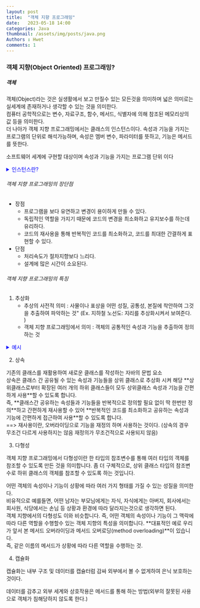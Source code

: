 ```yaml
---
layout: post
title:  "객체 지향 프로그래밍"
date:   2023-05-18 14:00
categories: Java
thumbnail: /assets/img/posts/java.png
Authors : Hwet
comments: 1
---
```


### 객체 지향(Object Oriented) 프로그래밍?
##### 객체
<p>객체(Object)라는 것은 실생활에서 보고 만질수 있는 모든것을 의미하며 넓은 의미로는 실세계에 존재하거나 생각할 수 있는 것을 의미한다.<br>
컴퓨터 공학적으로는 변수, 자료구조, 함수, 메서드, 식별자에 의해 참조된 메모리상의 값 등을 의미한다.<br>
더 나아가 객체 지향 프로그래밍에서는 클래스의 인스턴스이다. 속성과 기능을 가지는 프로그램의 단위로 해석가능하며, 
속성은 멤버 변수, 파라미터를 뜻하고, 기능은 메서드를 뜻한다.</p>
<p>소프트웨어 세계에 구현할 대상이며 속성과 기능을 가지는 프로그램 단위 이다</p>

<details>
<summary style="color:blue;">인스턴스란?</summary>

<p>인스턴스란 설계도를 바탕으로 실체화 되어 메모리에 할당된 실체를 말하며, 클래스에서 나온다는 점에서 객체와 유사하지만 차이점이 존재한다.<br>
객체는 소프트웨어 세계에 구현할 대상이고, 설계도에따라 소프트웨어에 구현된 실체가 인스턴스입니다. (인스턴스는 객체에 포함된다고 볼 수 있다.)</p>
</details>


###### 객체 지향 프로그래밍의 장단점
- 장점
  - 프로그램을 보다 유연하고 변경이 용이하게 만들 수 있다.
  - 독립적인 역할을 가지기 때문에 코드의 변경을 최소화하고 유지보수를 하는데 유리하다.
  - 코드의 재사용을 통해 반복적인 코드를 최소화하고, 코드를 최대한 간결하게 표현할 수 있다.
- 단점
  - 처리속도가 절차지향보다 느리다.
  - 설계에 많은 시간이 소요된다.
  
###### 객체 지향 프로그래밍의 특징

1. 추상화
   - 추상의 사전적 의미 : 사물이나 표상을 어떤 성질, 공통성, 본질에 착안하여 그것을 추출하여 파악하는 것" (Ex. 지하철 노선도: 지리를 추상화시켜서 보여준다. )
   - 객체 지향 프로그래밍에서 의미 : 객체의 공통적인 속성과 기능을 추출하여 정의하는 것<br>

<details>
<summary style="color:blue;">예시</summary>

<p>자동차와 오토바이는 다르지만 모두 이동수단이며 **공통적인 기능을 추출**하여(공통적인 속성도 가능함) 전진과 후진과 같은 기능을 자바로 표현해보자 
자바 문법 요소를 사용하여 표현하면, 자동차와 오토바이라는 하위클래스들의 공통적인 기능(전진,후진)을 추출하여 이동수단이라는 상위 클래스에 정의</p>
 
```java
// 이동수단 Vehicle 인터페이스
public interface Vehicle{
	public abstract void start();
	void moveForward(); // public abstract 키워드 생략 가능
	void moveBackward(); 
}
```
<p>먼저 자동차와 오토바이의 공통적인 기능을 추출하여 이동수단(Vehicle) 인터페이스에 정의한다.
**프로그래밍에서 인터페이스**란 "서로 다른 두 시스템, 장치, 소프트웨어 따위를 서로 이어주는 부분 또느 그런 접속 장치" 라 정의 할 수 있는데, 객체 지향적 설계에 있어서 인터페이스는 어떤 객체 역할만을 정의하여 객체들 간의 관계를 보다 유연하게 연결하는 역할을 담당합니다. <br>
인터페이스에는 추상 메서드나 상수를 통해서 **어떤 객체가 수행해야 하는 핵심적인 역할만을 규정**해두고, **실제적인 구현은 해당 인터페이스를 구현하는 각각의 객체들에서 하도록 프로그램을 설계하는 것**을 의미한다.</p> 

```java
// Car클래스
public class Car implements Vehicle{	// 이동수단을 구체화한 자동차 클래스
	@Override
	void moveForward(){
		System.out.println("자동차가 앞으로 전진합니다.")
	}
	void moveBackward(){
		System.out.println("자동차가 뒤로 후진합니다.")
	}
}

// MotorBike 클래스
public class MotorBike implements Vehicle{
	@Override
	void moveForward(){
		System.out.println("자동차가 앞으로 전진합니다.")
	}
	void moveBackward(){
		System.out.println("자동차가 뒤로 후진합니다.")
	}
}
```

<p>위에서 확인할 수 있는 것처럼, Vehicle 인터페이스를 구현한 구현체, Car 와 MotorBike 클래스에서 앞서 우리가 인터페이스에 정의한 역할을 각각의 클래스의 맥락에 맞게 구현하고 있습니다. 즉, 각각 클래스 모두 전진과 후진의 기능을 공통적으로 가지지만, 차는 차의 시동을 걸어야 하고, 오토바이는 오토바이의 시동을 걸어야 하기 때문에 그 구현은 각 클래스에 따라 달라야 할 것입니다.</p>
<p>이것을 객체 지향 프로그래밍에서는 역할과 구현의 분리라고 하며, 이 부분이 아래에서 살펴볼 다형성과 함께 유연하고 변경이 용이한 프로그램을 설계하는 데 가장 핵심적인 부분이라 할 수 있습니다. 정리하면, 객체 지향 프로그래밍에서는 보다 유연하고 변경에 열려있는 프로그램을 설계하기 위해 역할과 구현을 분리하는데, 여기서 역할에 해당하는 부분이 인터페이스를 통해 추상화될 수 있습니다</p>

</details>


2. 상속
<p>기존의 클래스를 재활용하여 새로운 클래스를 작성하는 자바의 문법 요소<br>
상속은 클래스 간 공유될 수 있는 속성과 기능들을 상위 클래스로 추상화 시켜 해당 **상위클래스로부터 확장된 여러 개의 하위 클래스들이 모두 상위클래스 속성과 기능을 간편하게 사용**할 수 있도록 합니다. <br>
즉, **클래스간 공유하는 속성들과 기능들을 반복적으로 정의할 필요 없이 딱 한번만 정의**하고 간편하게 재사용할 수 있어 **반복적인 코드를 최소화하고 공유하는 속성과 기능에 간편하게 접근하여 사용**할 수 있도록 합니다. <br>
==> 재사용이란, 오버라이딩으로 기능을 재정의 하며 사용하는 것이다. (상속의 경우 무조건 다르게 사용하지는 않음 재정의가 무조건적으로 사용되지 않음)</p>


3. 다형성
<p>객체 지향 프로그래밍에서 다형성이란 한 타입의 참조변수를 통해 여러 타입의 객체를 참조할 수 있도록 만든 것을 의미합니다. 좀 더 구체적으로, 상위 클래스 타입의 참조변수로 하위 클래스의 객체를 참조할 수 있도록 하는 것입니다.</p>

<p>어떤 객체의 속성이나 기능이 상황에 따라 여러 가지 형태를 가질 수 있는 성질을 의미한다.<br>
비유적으로 예를들면, 어떤 남자는 부모님에게는 자식, 자식에게는 아버지, 회사에서는 회사원, 식당에서는 손님 등 상황과 환경에 따라 달라지는것으로 생각하면 된다. <br>
객체 지향에서의 다형성도 이와 비슷합니다. 즉, 어떤 객체의 속성이나 기능이 그 맥락에 따라 다른 역할을 수행할수 있는 객체 지향의 특성을 의미합니다. **대표적인 예로 우리가 앞서 본 메서드 오버라이딩과 메서드 오버로딩(method overloading)**이 있습니다. <br>
즉, 같은 이름의 메서드가 상황에 따라 다른 역할을 수행하는 것.</p>

 
4. 캡슐화
<p>캡슐화는 내부 구조 및 데이터를 캡슐터럼 감싸 외부에서 볼 수 없게하여 은닉 보호하는 것이다.</p>
<p>데이터를 감추고 외부 세계와 상호작용은 메서드를 통해 하는 방법(외부의 잘못된 사용으로 객체가 침해당하지 않도록 한다.)</p>



